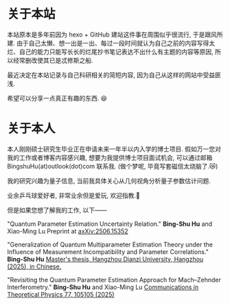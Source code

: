 # 关于本站

本站原本是多年前因为 hexo + GitHub 建站这件事在周围似乎很流行, 于是跟风所建. 由于自己太懒、想一出是一出、每过一段时间就认为自己之前的内容写得太烂、自己的能力只能写长长的烂尾抄书笔记表达不出什么有主题的内容等原因, 所以经常删改使其已是忒修斯之船. 

最近决定在本站记录与自己科研相关的简短内容, 因为自己从这样的网站中受益匪浅.

希望可以分享一点真正有趣的东西. :laughing:

# 关于本人

本人刚刚硕士研究生毕业正在申请未来一年半以内入学的博士项目. 假如万一您对我的工作或者博客内容感兴趣, 想要为我提供博士项目面试机会, 可以通过邮箱 BingshuHu(at)outlook(dot)com 联系我. (做个梦呢, 毕竟写套磁信太烧脑了​.:crying_cat_face:)

我的研究兴趣为量子信息, 当前我具体关心从几何视角分析量子参数估计问题. 

业余乒乓球爱好者, 非常业余但是爱玩, 欢迎指教.:ping_pong:

但是如果您想了解我的工作, 以下——

"Quantum Parameter Estimation Uncertainty Relation."
**Bing-Shu Hu** and Xiao-Ming Lu
Preprint at [axXiv:2506.15352](https://arxiv.org/abs/2506.15352)

"Generalization of Quantum Multiparameter Estimation Theory under the Influence of Measurement Incompatibility and Parameter Correlations."
**Bing-Shu Hu**
[Master's thesis, Hangzhou Dianzi University, Hangzhou (2025), in Chinese.](https://kns.cnki.net/kcms2/article/abstract?v=RPbSoBw3VsGavOoYyq8sfblE7269aeghYrncPZXI6--ev3rDWLwt-lJA1qBqLE3Lkg7Wee-vIUTonAKSTwlrku02CjvSBXCzl98C_Rp45i4Qlp1OL-c2JNI-MjO5Pk1SwRSaudi8CfqQxUxlxzLIVsdLa78YmjkYWnCTASxY5Z6Ew7deh3kojw==&uniplatform=NZKPT&language=CHS)

"Revisiting the Quantum Parameter Estimation Approach for Mach–Zehnder Interferometry."
**Bing-Shu Hu** and Xiao-Ming Lu
[Communications in Theoretical Physics 77, 105105 (2025)](https://iopscience.iop.org/article/10.1088/1572-9494/adcf08)





